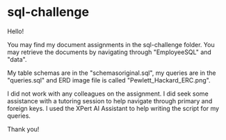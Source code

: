 # sql-challenge

Hello! 

You may find my document assignments in the sql-challenge folder. You may retrieve the documents by navigating through "EmployeeSQL" and "data".

My table schemas are in the "schemasoriginal.sql", my queries are in the "queries.sql" and ERD image file is called "Pewlett_Hackard_ERC.png". 

I did not work with any colleagues on the assignment. I did seek some assistance with a tutoring session to help navigate through primary and foreign keys. I used the XPert AI Assistant to help writing the script for my queries. 

Thank you! 
